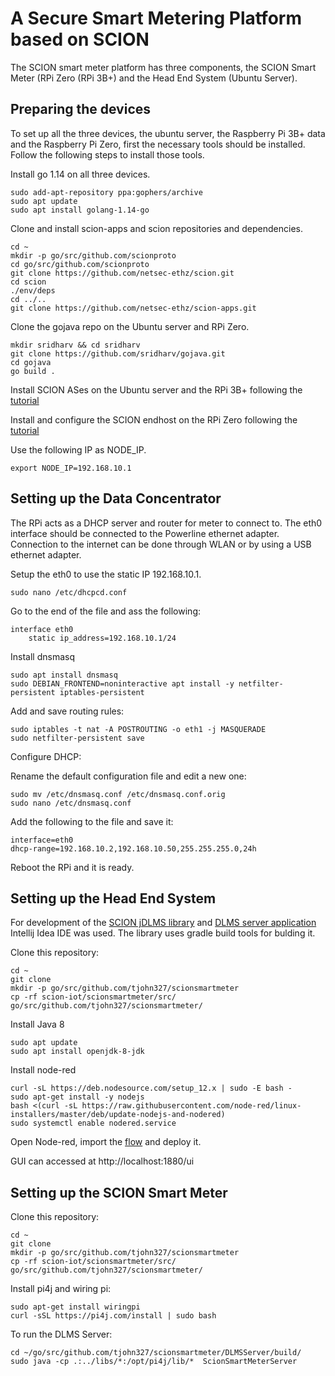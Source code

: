 # A Secure Smart Metering Platform based on SCION

The SCION smart meter platform has three components, the SCION Smart Meter (RPi Zero (RPi 3B+) and the Head End System (Ubuntu Server).

## Preparing the devices

To set up all the three devices, the ubuntu server, the Raspberry Pi 3B+ data and the Raspberry Pi Zero, first the necessary tools should be installed. Follow the following steps to install those tools.

Install go 1.14 on all three devices.

```shell
sudo add-apt-repository ppa:gophers/archive
sudo apt update
sudo apt install golang-1.14-go
```

Clone and install scion-apps and scion repositories and dependencies.

```shell
cd ~
mkdir -p go/src/github.com/scionproto
cd go/src/github.com/scionproto
git clone https://github.com/netsec-ethz/scion.git
cd scion
./env/deps
cd ../..
git clone https://github.com/netsec-ethz/scion-apps.git
```

Clone the gojava repo on the Ubuntu server and RPi Zero.

```shell
mkdir sridharv && cd sridharv
git clone https://github.com/sridharv/gojava.git
cd gojava
go build .
```

Install SCION ASes on the Ubuntu server and the RPi 3B+ following the [tutorial](https://docs.scionlab.org/content/install/pkg.html)

Install and configure the SCION endhost on the RPi Zero following the [tutorial](https://docs.scionlab.org/content/config/setup_endhost.html)

Use the following IP as NODE_IP.

```shell
export NODE_IP=192.168.10.1
```

## Setting up the Data Concentrator

The RPi acts as a DHCP server and router for meter to connect to. The eth0 interface should be connected to the Powerline ethernet adapter. Connection to the internet can be done through WLAN or by using a USB ethernet adapter.

Setup the eth0 to use the static IP 192.168.10.1.



```shell
sudo nano /etc/dhcpcd.conf
```

Go to the end of the file and ass the following:

```shell
interface eth0
    static ip_address=192.168.10.1/24
```

Install dnsmasq

```shell
sudo apt install dnsmasq
sudo DEBIAN_FRONTEND=noninteractive apt install -y netfilter-persistent iptables-persistent
```

Add and save routing rules:

```shell
sudo iptables -t nat -A POSTROUTING -o eth1 -j MASQUERADE
sudo netfilter-persistent save
```

Configure DHCP:

Rename the default configuration file and edit a new one:

```shell
sudo mv /etc/dnsmasq.conf /etc/dnsmasq.conf.orig
sudo nano /etc/dnsmasq.conf
```

Add the following to the file and save it:

```shell
interface=eth0 
dhcp-range=192.168.10.2,192.168.10.50,255.255.255.0,24h
```

Reboot the RPi and it is ready.

## Setting up the Head End System

For development of the [SCION jDLMS library](src/jdlms_scion/jdlms/) and [DLMS server application](src/DLMSServer/) Intellij Idea IDE was used. The library uses gradle build tools for bulding it.

Clone this repository:

```shell
cd ~
git clone
mkdir -p go/src/github.com/tjohn327/scionsmartmeter
cp -rf scion-iot/scionsmartmeter/src/ go/src/github.com/tjohn327/scionsmartmeter/
```

Install Java 8

```shell
sudo apt update
sudo apt install openjdk-8-jdk
```

Install node-red

```shell
curl -sL https://deb.nodesource.com/setup_12.x | sudo -E bash -
sudo apt-get install -y nodejs
bash <(curl -sL https://raw.githubusercontent.com/node-red/linux-installers/master/deb/update-nodejs-and-nodered)
sudo systemctl enable nodered.service
```

Open Node-red, import the [flow](src/Node_red_dashboard/flow.json) and deploy it. 

GUI can accessed at http://localhost:1880/ui

## Setting up the SCION Smart Meter

Clone this repository:

```shell
cd ~
git clone
mkdir -p go/src/github.com/tjohn327/scionsmartmeter
cp -rf scion-iot/scionsmartmeter/src/ go/src/github.com/tjohn327/scionsmartmeter/
```

Install pi4j and wiring pi:

```shell
sudo apt-get install wiringpi
curl -sSL https://pi4j.com/install | sudo bash
```

To run the DLMS Server:

```shell
cd ~/go/src/github.com/tjohn327/scionsmartmeter/DLMSServer/build/
sudo java -cp .:../libs/*:/opt/pi4j/lib/*  ScionSmartMeterServer
```
